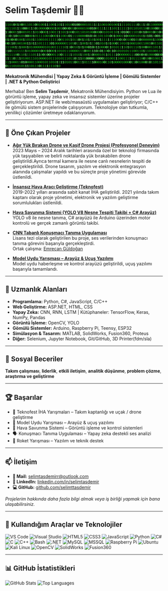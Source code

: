 # Selim Taşdemir 👨‍💻

<img src="img/giphy.gif" height="150px" width="820px">

**Mekatronik Mühendisi | Yapay Zeka & Görüntü İşleme | Gömülü Sistemler | .NET & Python Geliştirici**

Merhaba! Ben **Selim Taşdemir**, Mekatronik Mühendisiyim. Python ve Lua ile görüntü işleme, yapay zeka ve insansız sistemler üzerine projeler geliştiriyorum. ASP.NET ile web/masaüstü uygulamaları geliştiriyor; C/C++ ile gömülü sistem projelerinde çalışıyorum. Teknolojiye olan tutkumla, yenilikçi çözümler üretmeye odaklanıyorum.

---

## 🚀 Öne Çıkan Projeler

- **[Ağır Yük Bırakan Drone ve Kaşif Drone Projesi (Profesyonel Deneyim)](#)**  
  2023 Mayıs – 2024 Aralık tarihleri arasında özel bir teknoloji firmasında yük taşıyabilen ve belirli noktalarda yük bırakabilen drone geliştirildi.Ayrıca termal kamera ile nesne canlı nesnelerin tespiti de gerçekleştirildi. Drone tasarım, yazılım ve elektronik entegrasyon alanında çalışmalar yapıldı ve bu süreçte proje yönetimi görevide üstlenildi.

- **[İnsansız Hava Aracı Geliştirme (Teknofest)](/img/CNN_Tez.pdf)**  
  2019-2022 yılları arasında sabit kanat İHA geliştirildi. 2021 yılında takım kaptanı olarak proje yönetimi, elektronik ve yazılım geliştirme sorumlulukları üstlenildi.

- **[Hava Savunma Sistemi (YOLO V8 Nesne Tespiti Takibi + C# Arayüz)](/img/havaSavunma.gif)**  
  YOLO v8 ile nesne tanıma, C# arayüzü ile Arduino üzerinden motor kontrolü ve gerçek zamanlı görüntü takibi.

- **[CNN Tabanlı Konuşmacı Tanıma Uygulaması](#)**  
  Lisans tezi olarak geliştirilen bu proje, ses verilerinden konuşmacı tanıma görevini başarıyla gerçekleştirdi.  
  Ortak çalışma: [Emrecan Güldoğan](https://github.com/emrecanguldogan)

- **[Model Uydu Yarışması – Arayüz & Uçuş Yazılımı](/img/uydu.jpg)**  
  Model uydu haberleşme ve kontrol arayüzü geliştirildi, uçuş yazılımı başarıyla tamamlandı.

---

## 🧠 Uzmanlık Alanları

- **Programlama:** Python, C#, JavaScript, C/C++  
- **Web Geliştirme:** ASP.NET, HTML, CSS  
- **Yapay Zeka:** CNN, RNN, LSTM | Kütüphaneler: TensorFlow, Keras, NumPy, Pandas  
- **Görüntü İşleme:** OpenCV, YOLO  
- **Gömülü Sistemler:** Arduino, Raspberry Pi, Teensy, ESP32  
- **Simülasyon & Tasarım:** MATLAB, SolidWorks, Fusion360, Proteus
- **Diğer:** Selenium, Jupyter Notebook, Git/GitHub, 3D Printer(fdm/sla)

---

## 💬 Sosyal Beceriler

**Takım çalışması**, **liderlik**, **etkili iletişim**, **analitik düşünme**, **problem çözme**, **araştırma ve geliştirme**

---

## 🏆 Başarılar

- 🥇 Teknofest İHA Yarışmaları – Takım kaptanlığı ve uçak / drone geliştirme  
- 🚀 Model Uydu Yarışması – Arayüz & uçuş yazılımı  
- 🎯 Hava Savunma Sistemi – Görüntü işleme ve kontrol sistemleri  
- 🗣️ Konuşmacı Tanıma Uygulaması – Yapay zeka destekli ses analizi  
- 🧪 Roket Yarışması – Yazılım ve teknik destek

---

## 📫 İletişim

- **📧 Mail:** selimtasdemirr@outlook.com  
- **🔗 LinkedIn:** [linkedin.com/in/selimtasdemir](https://www.linkedin.com/in/selimtasdemir)  
- **💻 GitHub:** [github.com/selimttasdemir](https://github.com/selimttasdemir?tab=repositories)

_Projelerim hakkında daha fazla bilgi almak veya iş birliği yapmak için bana ulaşabilirsiniz._

---

## 🧰 Kullandığım Araçlar ve Teknolojiler

<p>
  <img src="https://cdn.jsdelivr.net/gh/devicons/devicon/icons/vscode/vscode-original.svg" title="VS Code" width="26px"/>
  <img src="https://visualstudio.microsoft.com/wp-content/uploads/2021/10/Product-Icon.svg" title="Visual Studio" width="26px"/>
  <img src="https://cdn.jsdelivr.net/gh/devicons/devicon/icons/html5/html5-original.svg" title="HTML5" width="26px"/>
  <img src="https://cdn.jsdelivr.net/gh/devicons/devicon/icons/css3/css3-original.svg" title="CSS3" width="26px"/>
  <img src="https://cdn.jsdelivr.net/gh/devicons/devicon/icons/javascript/javascript-original.svg" title="JavaScript" width="26px"/>
  <img src="https://cdn.jsdelivr.net/gh/devicons/devicon/icons/python/python-original.svg" title="Python" width="26px"/>
  <img src="https://cdn.jsdelivr.net/gh/devicons/devicon/icons/csharp/csharp-original.svg" title="C#" width="26px"/>
  <img src="https://cdn.jsdelivr.net/gh/devicons/devicon/icons/c/c-original.svg" title="C" width="26px"/>
  <img src="https://cdn.jsdelivr.net/gh/devicons/devicon/icons/cplusplus/cplusplus-original.svg" title="C++" width="26px"/>
  <img src="https://cdn.jsdelivr.net/gh/devicons/devicon/icons/bash/bash-original.svg" title="Bash" width="26px"/>
  <img src="https://cdn.jsdelivr.net/gh/devicons/devicon/icons/dotnetcore/dotnetcore-original.svg" title=".NET" width="26px"/>
  <img src="https://cdn.jsdelivr.net/gh/devicons/devicon/icons/mysql/mysql-original.svg" title="MySQL" width="26px"/>
  <img src="https://cdn.jsdelivr.net/gh/devicons/devicon/icons/microsoftsqlserver/microsoftsqlserver-plain.svg" title="MSSQL" width="26px"/>
  <img src="https://cdn.jsdelivr.net/gh/devicons/devicon/icons/raspberrypi/raspberrypi-original.svg" title="Raspberry Pi" width="26px"/>
  <img src="https://www.vectorlogo.zone/logos/ubuntu/ubuntu-icon.svg" title="Ubuntu" width="26px"/>
  <img src="https://www.kali.org/images/kali-dragon-icon.svg" title="Kali Linux" width="26px"/>
  <img src="https://cdn.jsdelivr.net/gh/devicons/devicon/icons/opencv/opencv-original.svg" title="OpenCV" width="26px"/>
  <img src="https://img.icons8.com/?size=100&id=62397&format=png&color=000000" title="SolidWorks" width="30px"/>
  <img src="https://seeklogo.com/images/A/autodesk-fusion-360-logo-7F72A76397-seeklogo.com.png" title="Fusion360" width="26px"/>
</p>

---

## 📊 GitHub İstatistikleri

![GitHub Stats](https://github-readme-stats.vercel.app/api?username=selimttasdemir&show_icons=true&theme=radical)
![Top Languages](https://github-readme-stats.vercel.app/api/top-langs/?username=selimttasdemir&layout=compact&theme=radical)
